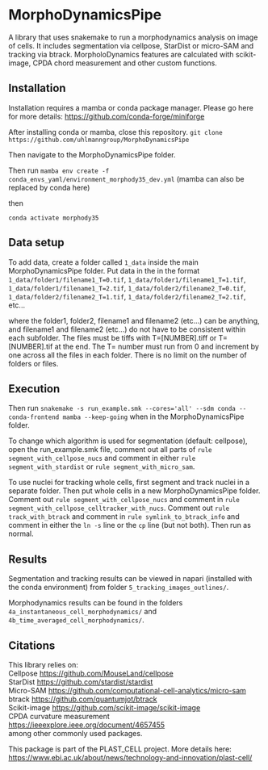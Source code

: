 # MorphoDynamicsPipe
A library that uses snakemake to run a morphodynamics analysis on image of cells. 
It includes segmentation via cellpose, StarDist or micro-SAM and tracking via btrack. 
MorpholoDynamics features are calculated with scikit-image, CPDA chord measurement and other custom functions.

## Installation
Installation requires a mamba or conda package manager. Please go here for more details:
https://github.com/conda-forge/miniforge

After installing conda or mamba, close this repository.
`git clone https://github.com/uhlmanngroup/MorphoDynamicsPipe`

Then navigate to the MorphoDynamicsPipe folder. 

Then run `mamba env create -f conda_envs_yaml/environment_morphody35_dev.yml`
(mamba can also be replaced by conda here)

then

`conda activate morphody35`

## Data setup
To add data, create a folder called `1_data` inside the main MorphoDynamicsPipe folder. 
Put data in the in the format 
`1_data/folder1/filename1_T=0.tif`, `1_data/folder1/filename1_T=1.tif`, `1_data/folder1/filename1_T=2.tif`, 
`1_data/folder2/filename2_T=0.tif`, `1_data/folder2/filename2_T=1.tif`, `1_data/folder2/filename2_T=2.tif`, 
etc...

where the folder1, folder2, filename1 and filename2 (etc...) can be anything, and filename1 and filename2 (etc...) do not have to be consistent within each subfolder. 
The files must be tiffs with T=[NUMBER].tiff or T=[NUMBER].tif at the end. 
The T= number must run from 0 and increment by one across all the files in each folder. There is no limit on the number of folders or files. 

## Execution
Then run `snakemake -s run_example.smk --cores='all' --sdm conda --conda-frontend mamba --keep-going` 
when in the MorphoDynamicsPipe folder.

To change which algorithm is used for segmentation (default: cellpose), open the run_example.smk file, 
comment out all parts of `rule segment_with_cellpose_nucs` and comment in either `rule segment_with_stardist` or `rule segment_with_micro_sam`.

To use nuclei for tracking whole cells, first segment and track nuclei in a separate folder. Then put whole cells in a new MorphoDynamicsPipe folder. 
Comment out `rule segment_with_cellpose_nucs` and comment in `rule segment_with_cellpose_celltracker_with_nucs`. 
Comment out `rule track_with_btrack` and comment in `rule symlink_to_btrack_info` and comment in either the `ln -s` line or the `cp` line (but not both).
Then run as normal. 

## Results

Segmentation and tracking results can be viewed in napari (installed with the conda environment) from folder `5_tracking_images_outlines/`.

Morphodynamics results can be found in the folders `4a_instantaneous_cell_morphodynamics/` and `4b_time_averaged_cell_morphodynamics/`.

## Citations
This library relies on: \
Cellpose https://github.com/MouseLand/cellpose \
StarDist https://github.com/stardist/stardist \
Micro-SAM https://github.com/computational-cell-analytics/micro-sam \
btrack https://github.com/quantumjot/btrack \
Scikit-image https://github.com/scikit-image/scikit-image \
CPDA curvature measurement https://ieeexplore.ieee.org/document/4657455 \
among other commonly used packages. 

This package is part of the PLAST_CELL project. More details here: https://www.ebi.ac.uk/about/news/technology-and-innovation/plast-cell/